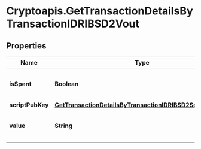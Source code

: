 # Cryptoapis.GetTransactionDetailsByTransactionIDRIBSD2Vout

## Properties

Name | Type | Description | Notes
------------ | ------------- | ------------- | -------------
**isSpent** | **Boolean** | Defines whether the output is spent or not. | 
**scriptPubKey** | [**GetTransactionDetailsByTransactionIDRIBSD2ScriptPubKey**](GetTransactionDetailsByTransactionIDRIBSD2ScriptPubKey.md) |  | 
**value** | **String** | Represents the sent/received amount. | 


